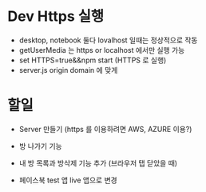 # Dev Https 실행

- desktop, notebook 둘다 lovalhost 일때는 정상적으로 작동
- getUserMedia 는 https or localhost 에서만 실행 가능
- set HTTPS=true&&npm start (HTTPS 로 실행)
- server.js origin domain 에 맞게

# 할일

- Server 만들기 (https 를 이용하려면 AWS, AZURE 이용?)
- 방 나가기 기능

- 내 방 목록과 방삭제 기능 추가 (브라우저 탭 닫았을 때)
- 페이스북 test 앱 live 앱으로 변경
